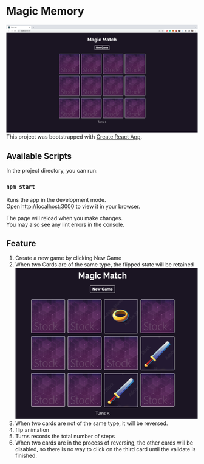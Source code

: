 # Magic Memory
![img.png](public/img/img.png)
This project was bootstrapped with [Create React App](https://github.com/facebook/create-react-app).

## Available Scripts

In the project directory, you can run:

### `npm start`

Runs the app in the development mode.\
Open [http://localhost:3000](http://localhost:3000) to view it in your browser.

The page will reload when you make changes.\
You may also see any lint errors in the console.

## Feature
1. Create a new game by clicking New Game
2. When two Cards are of the same type, the flipped state will be retained
   ![img_1.png](public/img/img_1.png)
3. When two cards are not of the same type, it will be reversed.
4. flip animation
5. Turns records the total number of steps
6. When two cards are in the process of reversing, the other cards will be disabled, so there is no way to click on the third card until the validate is finished.
